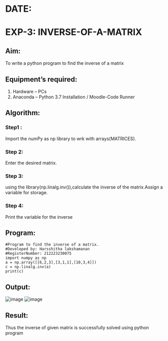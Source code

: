 # DATE:
# EXP-3: INVERSE-OF-A-MATRIX
## Aim:
To write a python program to find the inverse of a matrix
## Equipment’s required:
1. 	Hardware – PCs
2. 	Anaconda – Python 3.7 Installation / Moodle-Code Runner
## Algorithm:
### Step1 :
Import the numPy as np library to wrk with arrays(MATRICES).
### Step 2:
Enter the desired matrix. 
### Step 3: 
using the library(np.linalg.inv()),calculate the inverse of the matrix.Assign a variable for storage.
### Step 4: 
Print the variable for the inverse
## Program:
```
#Program to find the inverse of a matrix.
#Developed by: Harsshitha lakshamanan
#RegisterNumber: 212223230075
import numpy as np
a = np.array([[6,2,3],[3,1,1],[10,3,4]])
c = np.linalg.inv(a)
print(c)
```
## Output:
![image](https://github.com/user-attachments/assets/2a5fd4d8-7e19-4d5f-977b-825e5cccebd5)
![image](https://github.com/user-attachments/assets/6c5dd7ec-badd-4c23-afab-6d07c78952b3)

## Result:
Thus the inverse of given matrix is successfully solved using python program

